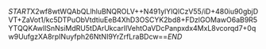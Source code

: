 $START$X2wf8wtWQAbQLlhluBNQROLV++N491ylYlQlCzV55/iD+480iu90gbjDVT+ZaVot1/kc5DTPuObVtdtiuEeB4XhD3OSCYK2bd8+FDzlGOMawO6aB9R5YTQQKAwIlSnNsiMdRU5tDArUkcarIlVehtOaVDcPanpxdx4MxL8vcorqd7+0qw9UufgzXA8rpINuyfph26NtNI9YrZrfLraBDcw==$END$